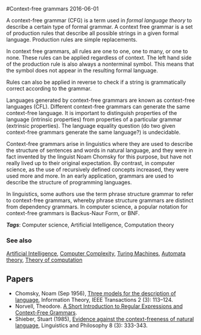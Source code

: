 
#Context-free grammars
2016-06-01

A context-free grammar (CFG) is a term used in *formal language theory* to describe a certain type of formal grammar. A context free grammar is a set of production rules that describe all possible strings in a given formal language. Production rules are simple replacements.

In context free grammars, all rules are one to one, one to many, or one to none. These rules can be applied regardless of context. The left hand side of the production rule is also always a nonterminal symbol. This means that the symbol does not appear in the resulting formal language.

Rules can also be applied in reverse to check if a string is grammatically correct according to the grammar.

Languages generated by context-free grammars are known as context-free languages (CFL). Different context-free grammars can generate the same context-free language. It is important to distinguish properties of the language (intrinsic properties) from properties of a particular grammar (extrinsic properties). The language equality question (do two given context-free grammars generate the same language?) is undecidable.

Context-free grammars arise in linguistics where they are used to describe the structure of sentences and words in natural language, and they were in fact invented by the linguist Noam Chomsky for this purpose, but have not really lived up to their original expectation. By contrast, in computer science, as the use of recursively defined concepts increased, they were used more and more. In an early application, grammars are used to describe the structure of programming languages.

In linguistics, some authors use the term phrase structure grammar to refer to context-free grammars, whereby phrase structure grammars are distinct from dependency grammars. In computer science, a popular notation for context-free grammars is Backus-Naur Form, or BNF.

***Tags***: Computer science, Artificial Intelligence, Computation theory

### See also
[Artificial Intelligence](/artificial_intelligence), [Computer Complexity](/computer_complexity), [Turing Machines](/turing_machines), [Automata theory](/automata_theory), [Theory of computation](/theory_of_computation)
## Papers
* Chomsky, Noam (Sep 1956), [Three models for the description of language](http://www.chomsky.info/articles/195609--.pdf), Information Theory, IEEE Transactions 2 (3): 113–124.
* Norvell, Theodore. [A Short Introduction to Regular Expressions and Context-Free Grammars](http://www.engr.mun.ca/~theo/Courses/fm/pub/context-free.pdf).
* Shieber, Stuart (1985), [Evidence against the context-freeness of natural language](http://www.eecs.harvard.edu/~shieber/Biblio/Papers/shieber85.pdf), Linguistics and Philosophy 8 (3): 333-343.


